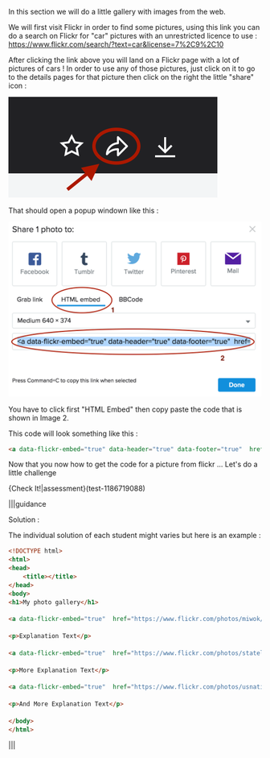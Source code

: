 In this section we will do a little gallery with images from the web.

We will first visit Flickr in order to find some pictures, using this link you can do a search on Flickr for "car" pictures with an unrestricted licence to use : https://www.flickr.com/search/?text=car&license=7%2C9%2C10

After clicking the link above you will land on a Flickr page with a lot of pictures of cars ! In order to use any of those pictures, just click on it to go to the details pages for that picture then click on the right the little "share" icon :

![](.guides/img/flickr_share1.png)

That should open a popup windown like this :

![](.guides/img/flickr_share2.png)

You have to click first "HTML Embed" then copy paste the code that is shown in Image 2.

This code will look something like this :

```html
<a data-flickr-embed="true" data-header="true" data-footer="true"  href="https://www.flickr.com/photos/mustangjoe/6882115276/in/photolist-bu9D6W-77tDce-hTzPJy-c8uhES-aQwySt-oBhE5M-cV8N69-7GA8BB-7vxEWo-7vxEM1-ahfgNt-bCMZNH-pJsTfh-aBJDAP-s4dxPR-dhZq55-ah2cjo-cVHdow-fgYQbA-tGPjJq-6r9V59-ffdMDU-cE7TuN-e4ro17-sE6FGD-mpB7aR-fQ8kCo-6r5JRr-sHfY9q-fJupQH-b7bGpV-sqTin6-fPQTAc-rEX6bR-tHhgM8-apo6Jq-rK3qkX-ecAC47-ouJi2q-shbssh-e9B45Z-bqCWTB-fJv5yX-uMRF4N-oTLq72-rTXRm5-fNDYd3-sDZeqU-fJtpRe-sUeoFm" title="1957 Chevrolet 150 Police Car"><img src="https://farm8.staticflickr.com/7251/6882115276_301d6459a6_z.jpg" width="640" height="374" alt="1957 Chevrolet 150 Police Car"></a><script async src="//embedr.flickr.com/assets/client-code.js" charset="utf-8"></script>
```
Now that you now how to get the code for a picture from flickr ... Let's do a little challenge

{Check It!|assessment}(test-1186719088)

|||guidance

Solution :

The individual solution of each student might varies but here is an example :

```html
<!DOCTYPE html>
<html>
<head>
    <title></title>
</head>
<body>
<h1>My photo gallery</h1>

<a data-flickr-embed="true"  href="https://www.flickr.com/photos/miwok/11085448856/in/photolist-hTzPJy-aQwySt-oBhE5M-cV8N69-7GA8BB-7vxEWo-7vxEM1-bCMZNH-aBJDAP-s4dxPR-dhZq55-ah2cjo-cVHdow-c8uhES-ahfgNt-pJsTfh-fgYQbA-cE7TuN-e4ro17-sE6FGD-mpB7aR-fQ8kCo-sHfY9q-wGctUd-fJupQH-b7bGpV-fPQTAc-apo6Jq-ecAC47-ouJi2q-shbssh-w6ebHZ-6r9V59-ffdMDU-6r5JRr-wWn7Lp-sqTin6-rEX6bR-rK3qkX-w5PztR-w5bpTj-v8WUqH-w5b8kQ-w5NMrv-e9B45Z-nQFnXc-bqCWTB-fJv5yX-oTLq72-v8NRdY" title="Citroën 2CV"><img src="https://farm3.staticflickr.com/2807/11085448856_e03b17df3a_z.jpg" width="640" height="361" alt="Citroën 2CV"></a><script async src="//embedr.flickr.com/assets/client-code.js" charset="utf-8"></script>

<p>Explanation Text</p>

<a data-flickr-embed="true"  href="https://www.flickr.com/photos/statelibraryofnsw/6456366655/in/photolist-hTzPJy-aQwySt-oBhE5M-cV8N69-7GA8BB-7vxEWo-7vxEM1-bCMZNH-aBJDAP-s4dxPR-dhZq55-ah2cjo-cVHdow-c8uhES-ahfgNt-pJsTfh-fgYQbA-cE7TuN-e4ro17-sE6FGD-mpB7aR-fQ8kCo-sHfY9q-wGctUd-fJupQH-b7bGpV-fPQTAc-apo6Jq-ecAC47-ouJi2q-shbssh-w6ebHZ-6r9V59-ffdMDU-6r5JRr-wWn7Lp-sqTin6-rEX6bR-rK3qkX-w5PztR-w5bpTj-v8WUqH-w5b8kQ-w5NMrv-e9B45Z-nQFnXc-bqCWTB-fJv5yX-oTLq72-v8NRdY/" title="Woman with her new Maxwell car and dog, Shoalhaven, ca. 1920 / photographer Cyrus S. Moss"><img src="https://farm8.staticflickr.com/7028/6456366655_32597d1d7d_z.jpg" width="640" height="471" alt="Woman with her new Maxwell car and dog, Shoalhaven, ca. 1920 / photographer Cyrus S. Moss"></a><script async src="//embedr.flickr.com/assets/client-code.js" charset="utf-8"></script>

<p>More Explanation Text</p>

<a data-flickr-embed="true"  href="https://www.flickr.com/photos/usnationalarchives/4272498450/in/photolist-hTzPJy-aQwySt-oBhE5M-cV8N69-7GA8BB-7vxEWo-7vxEM1-bCMZNH-aBJDAP-s4dxPR-dhZq55-ah2cjo-cVHdow-c8uhES-ahfgNt-pJsTfh-fgYQbA-cE7TuN-e4ro17-sE6FGD-mpB7aR-fQ8kCo-sHfY9q-wGctUd-fJupQH-b7bGpV-fPQTAc-apo6Jq-ecAC47-ouJi2q-shbssh-w6ebHZ-6r9V59-ffdMDU-6r5JRr-wWn7Lp-sqTin6-rEX6bR-rK3qkX-w5PztR-w5bpTj-v8WUqH-w5b8kQ-w5NMrv-e9B45Z-nQFnXc-bqCWTB-fJv5yX-oTLq72-v8NRdY/" title="After Hours in a Gasoline Line a Driver Could Arrive at the Pumps and Find Out That the Car Ahead of Him Was the Last to Get Fuel. So Many Stations, Such as This One in Portland, Began Using a &quot;Sorry&quot; Sign on the Last Car to Get Gas 12/1973"><img src="https://farm5.staticflickr.com/4056/4272498450_c40495d830_z.jpg" width="640" height="435" alt="After Hours in a Gasoline Line a Driver Could Arrive at the Pumps and Find Out That the Car Ahead of Him Was the Last to Get Fuel. So Many Stations, Such as This One in Portland, Began Using a &quot;Sorry&quot; Sign on the Last Car to Get Gas 12/1973"></a><script async src="//embedr.flickr.com/assets/client-code.js" charset="utf-8"></script>

<p>And More Explanation Text</p>

</body>
</html>
```

|||
